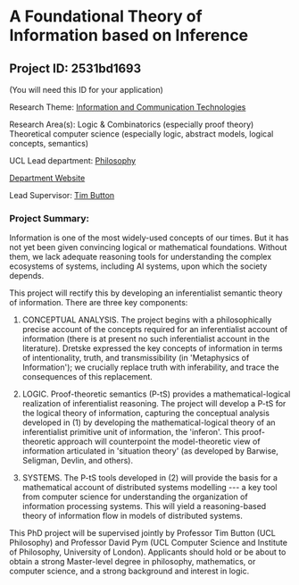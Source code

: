 # A Foundational Theory of Information based on Inference

## Project ID: **2531bd1693**
(You will need this ID for your application)

Research Theme: [Information and Communication Technologies](../themes/information-and-communication-technologies.md)

Research Area(s):
Logic & Combinatorics (especially proof theory)<br />Theoretical computer science (especially logic, abstract models, logical concepts, semantics)

UCL Lead department: [Philosophy](../departments/philosophy.md)

[Department Website](nan)

Lead Supervisor: [Tim Button](https://profiles.ucl.ac.uk/71978)

### Project Summary:

Information is one of the most widely-used concepts of our times. But it has not yet been given convincing logical or mathematical foundations. Without them, we lack adequate reasoning tools for understanding the complex ecosystems of systems, including AI systems, upon which the society depends.

This project will rectify this by developing an inferentialist semantic theory of information. There are three key components:

1. CONCEPTUAL ANALYSIS. The project begins with a philosophically precise account of the concepts required for an inferentialist account of information (there is at present no such inferentialist account in the literature). Dretske expressed the key concepts of information in terms of intentionality, truth, and transmissibility (in 'Metaphysics of Information'); we crucially replace truth with inferability, and trace the consequences of this replacement.

2. LOGIC. Proof-theoretic semantics (P-tS) provides a mathematical-logical realization of inferentialist reasoning. The project will develop a P-tS for the logical theory of information, capturing the conceptual analysis developed in (1) by developing the mathematical-logical theory of an inferentialist primitive unit of information, the 'inferon'. This proof-theoretic approach will counterpoint the model-theoretic view of information articulated in 'situation theory' (as developed by Barwise, Seligman, Devlin, and others).

3. SYSTEMS. The P-tS tools developed in (2) will provide the basis for a mathematical account of distributed systems modelling --- a key tool from computer science for understanding the organization of information processing systems. This will yield a reasoning-based theory of information flow in models of distributed systems. 

This PhD project will be supervised jointly by Professor Tim Button (UCL Philosophy) and Professor David Pym (UCL Computer Science and Institute of Philosophy, University of London). Applicants should hold or be about to obtain a strong Master-level degree in philosophy, mathematics, or computer science, and a strong background and interest in logic.
